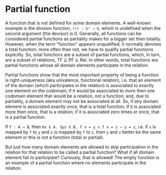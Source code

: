 # Partial function

A function that is not defined for some domain elements. A well-known example is the division function, `(÷) : ℝ² → ℝ`, which is undefined when the second argument (the devisor) is 0. Generally, all functions can be considered partial functions as partiality makes for a bigger set then totality. However, when the term "function" appears unqualified, it normally denotes a total function; more often then not, we have to qualify partial functions explicitly. So, total functions are a subset of partial functions, which, in turn, are a subset of relations, TF ⊆ PF ⊆ Rel. In other words, total functions are partial functions whose all domain elements participate in the relation.

Partial functions show that the most important property of being a function is right-uniqueness (aka univalence, functional relation), i.e. that an element of the domain (which participates in the relation) is associated to exactly one element on the codomain; if it would be associated to more then one codomain element that would be a relation, not a function; and, due to partiality, a domain element may not be associated at all. So, if any domain element is associated exactly once, that is a total function; if it is associated more then once, that is a relation; if it is associated zero times or once, that is a partial function.

If `f : A → B`, then `∀x ∈ A. ∃yz ∈ B. f x = y ∧ f x = z ⇒ y = z`, i.e. if `x` is mapped by `f` to `y` and `x` is mapped by `f` to `z`, then `y` and `z` better be the same element or this is not a function (total or partial).

But just how many domain elements are allowed to skip participation in the relation for that relation to be called a partial function? What if all domain element fail to participate? Curiously, that is allowed! The empty function is an example of a partial function where no elements participate in the relation.
